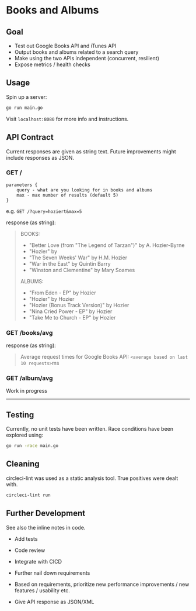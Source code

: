 # Books and Albums

## Goal

* Test out Google Books API and iTunes API
* Output books and albums related to a search query
* Make using the two APIs independent (concurrent, resilient)
* Expose metrics / health checks

## Usage

Spin up a server:
```bash
go run main.go
```

Visit `localhost:8080` for more info and instructions.

## API Contract

Current responses are given as string text. Future improvements might include responses as JSON.

### GET /

```
parameters {
    query - what are you looking for in books and albums
    max - max number of results (default 5)
}
```

e.g. `GET /?query=hoziert&max=5`

response (as string):
> BOOKS:
>  * "Better Love (from "The Legend of Tarzan")" by A. Hozier-Byrne
>  * "Hozier" by
>  * "The Seven Weeks' War" by H.M. Hozier
>  * "War in the East" by Quintin Barry
>  * "Winston and Clementine" by Mary Soames
> 
> 
> ALBUMS:
>  * "From Eden - EP" by Hozier
>  * "Hozier" by Hozier
>  * "Hozier (Bonus Track Version)" by Hozier
>  * "Nina Cried Power - EP" by Hozier
>  * "Take Me to Church - EP" by Hozier

### GET /books/avg

response (as string):
> Average request times for Google Books API: `<average based on last 10 requests>`ms

### GET /album/avg

Work in progress

---


## Testing

Currently, no unit tests have been written. Race conditions have been explored using:

```bash
go run -race main.go
```

## Cleaning

circleci-lint was used as a static analysis tool. True positives were dealt with.

```bash
circleci-lint run
```

## Further Development

See also the inline notes in code.

* Add tests
* Code review
* Integrate with CICD

* Further nail down requirements
* Based on requirements, prioritize new performance improvements / new features / usability etc.

* Give API response as JSON/XML
